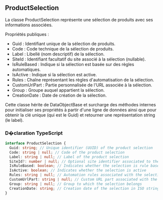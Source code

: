 ﻿## ProductSelection

La classe ProductSelection représente une sélection de produits avec ses informations associées.

Propriétés publiques :
- Guid : Identifiant unique de la sélection de produits.
- Code : Code technique de la sélection de produits.
- Label : Libellé (nom descriptif) de la sélection.
- SiteId : Identifiant facultatif du site associé à la sélection (nullable).
- IsRuleBased : Indique si la sélection est basée sur des règles automatiques.
- IsActive : Indique si la sélection est active.
- Rules : Chaîne représentant les règles d'automatisation de la sélection.
- CustomUrlPart : Partie personnalisée de l'URL associée à la sélection.
- Group : Groupe auquel appartient la sélection.
- CreationDate : Date de création de la sélection.

Cette classe hérite de DataObjectBase et surcharge des méthodes internes pour initialiser ses propriétés à partir d'une ligne de données ainsi que pour obtenir la clé unique (qui est le Guid) et retourner une représentation string (le label).

### D�claration TypeScript
```typescript
interface ProductSelection {
  Guid: string; // Unique identifier (UUID) of the product selection
  Code: string | null; // Code of the product selection
  Label: string | null; // Label of the product selection
  SiteId?: number | null; // Optional site identifier associated to the selection
  IsRuleBased: boolean; // Indicates whether the selection is rule based
  IsActive: boolean; // Indicates whether the selection is active
  Rules: string | null; // Automation rules associated with the selection
  CustomUrlPart: string | null; // Custom URL part associated with the selection
  Group: string | null; // Group to which the selection belongs
  CreationDate: string; // Creation date of the selection in ISO string format
}
```